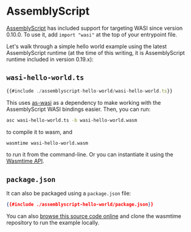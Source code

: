 # AssemblyScript

[AssemblyScript] has included support for targeting WASI since version 0.10.0. To use it, add
`import "wasi"` at the top of your entrypoint file.

Let's walk through a simple hello world example using the latest AssemblyScript runtime (at the time of this writing, it is AssemblyScript runtime included in version 0.19.x):

## `wasi-hello-world.ts`

```typescript
{{#include ./assemblyscript-hello-world/wasi-hello-world.ts}}
```

This uses [as-wasi] as a dependency to make working with the AssemblyScript WASI
bindings easier. Then, you can run:

```sh
asc wasi-hello-world.ts -b wasi-hello-world.wasm
```

to compile it to wasm, and

```sh
wasmtime wasi-hello-world.wasm
```

to run it from the command-line. Or you can instantiate it using the [Wasmtime API].

## `package.json`

It can also be packaged using a `package.json` file:

```json
{{#include ./assemblyscript-hello-world/package.json}}
```

You can also [browse this source code online][code] and clone the wasmtime
repository to run the example locally.

[code]: https://github.com/bytecodealliance/wasmtime/blob/main/docs/assemblyscript-hello-world
[AssemblyScript]: https://assemblyscript.org
[as-wasi]: https://github.com/jedisct1/as-wasi
[Wasmtime API]: ./lang.md
